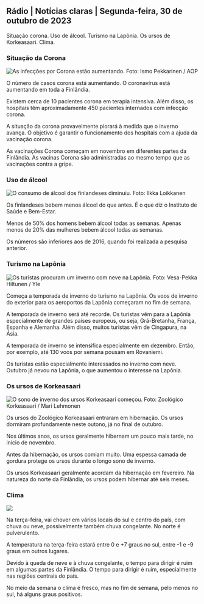 ## Rádio \| Notícias claras \| Segunda-feira, 30 de outubro de 2023

Situação corona. Uso de álcool. Turismo na Lapônia. Os ursos de Korkeasaari. Clima.

### Situação da Corona

![As infecções por Corona estão aumentando. Foto: Ismo Pekkarinen / AOP](https://images.cdn.yle.fi/image/upload/c_crop,h_1992,w_3543,x_0,y_232/ar_1.7777777777777777,c_fill,g_faces,h_675,w_1200/dpr_1.0/q_auto:eco/f_auto/fl_lossy/v1698673937/39-1193332653fb40a9c4a2)

O número de casos corona está aumentando. O coronavírus está aumentando em toda a Finlândia.

Existem cerca de 10 pacientes corona em terapia intensiva. Além disso, os hospitais têm aproximadamente 450 pacientes internados com infecção corona.

A situação da corona provavelmente piorará à medida que o inverno avança. O objetivo é garantir o funcionamento dos hospitais com a ajuda da vacinação corona.

As vacinações Corona começam em novembro em diferentes partes da Finlândia. As vacinas Corona são administradas ao mesmo tempo que as vacinações contra a gripe.

### Uso de álcool

![O consumo de álcool dos finlandeses diminuiu. Foto: Ilkka Loikkanen](https://images.cdn.yle.fi/image/upload/c_crop,h_2160,w_3840,x_0,y_325/ar_1.777777777777777,c_fill,g_faces,h_675,w_1200/dpr_1.0/q_auto:eco/f_auto/fl_lossy/v1682602904/39-1105424644a7b35b4046)

Os finlandeses bebem menos álcool do que antes. É o que diz o Instituto de Saúde e Bem-Estar.

Menos de 50% dos homens bebem álcool todas as semanas. Apenas menos de 20% das mulheres bebem álcool todas as semanas.

Os números são inferiores aos de 2016, quando foi realizada a pesquisa anterior.

### Turismo na Lapônia

![Os turistas procuram um inverno com neve na Lapônia. Foto: Vesa-Pekka Hiltunen / Yle](https://images.cdn.yle.fi/image/upload/c_crop,h_3375,w_6000,x_0,y_473/ar_1.7777777777777777,c_fill,g_faces,h_675,w_1200/dpr_1.0/q_auto:eco/f_auto/fl_lossy/v1673250132/39-105687963bbc441bd57b)

Começa a temporada de inverno do turismo na Lapônia. Os voos de inverno do exterior para os aeroportos da Lapônia começaram no fim de semana.

A temporada de inverno será até recorde. Os turistas vêm para a Lapônia especialmente de grandes países europeus, ou seja, Grã-Bretanha, França, Espanha e Alemanha. Além disso, muitos turistas vêm de Cingapura, na Ásia.

A temporada de inverno se intensifica especialmente em dezembro. Então, por exemplo, até 130 voos por semana pousam em Rovaniemi.

Os turistas estão especialmente interessados no inverno com neve. Outubro já nevou na Lapônia, o que aumentou o interesse na Lapônia.

### Os ursos de Korkeasaari

![O sono de inverno dos ursos Korkeasaari começou. Foto: Zoológico Korkeasaari / Mari Lehmonen](https://images.cdn.yle.fi/image/upload/c_crop,h_3239,w_5759,x_0,y_0/ar_1.7777777777777777,c_fill,g_faces,h_675,w_1200/dpr_1.0/q_auto:eco/f_auto/fl_lossy/v1698664391/39-1193141653f687431ff4)

Os ursos do Zoológico Korkeasaari entraram em hibernação. Os ursos dormiram profundamente neste outono, já no final de outubro.

Nos últimos anos, os ursos geralmente hibernam um pouco mais tarde, no início de novembro.

Antes da hibernação, os ursos comiam muito. Uma espessa camada de gordura protege os ursos durante o longo sono de inverno.

Os ursos Korkeasaari geralmente acordam da hibernação em fevereiro. Na natureza do norte da Finlândia, os ursos podem hibernar até seis meses.

### Clima

![](https://images.cdn.yle.fi/image/upload/c_crop,h_1080,w_1919,x_0,y_0/ar_1.777777777777777,c_fill,g_faces,h_675,w_1200/dpr_1.0/q_auto:eco/f_auto/fl_lossy/v1698681609/39-1193390653fd2ed08682)

Na terça-feira, vai chover em vários locais do sul e centro do país, com chuva ou neve, possivelmente também chuva congelante. No norte é pulverulento.

A temperatura na terça-feira estará entre 0 e +7 graus no sul, entre -1 e -9 graus em outros lugares.

Devido à queda de neve e à chuva congelante, o tempo para dirigir é ruim em algumas partes da Finlândia. O tempo para dirigir é ruim, especialmente nas regiões centrais do país.

No meio da semana o clima é fresco, mas no fim de semana, pelo menos no sul, há alguns graus positivos.
